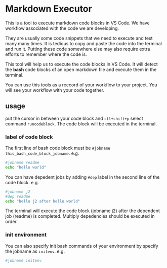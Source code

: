 # Markdown Executor 

This is a tool to execute markdown code blocks in VS Code. 
We have workflow associated with the code we are developing.

They are usually some code snippets that we need to execute and test many many times. 
It is tedious to copy and paste the code into the terminal and run it. Putting these code somewhere else may also require extra efforts to remember where the code is.

This tool will help us to execute the code blocks in VS Code. 
It will detect the **bash** code blocks of an open markdown file and execute them in the terminal. 

You can use this tools as a reccord of your workflow to your project. You will see your workflow with your code together.


## usage 
put the cursor in between your code block and `ctl+shift+p` select command `runcodeblock`.
The code block will be executed in the terminal.

### label of code block
The first line of bash code block must be `#jobname this_bash_code_block_jobname`. e.g. 
```bash
#jobname readme
echo "hello world"
```

You can have depedent jobs by adding `#dep` label in the second line of the code block. e.g. 
```bash
#jobname j2
#dep readme
echo "hello j2 after hello world"
```
The terminal will execute the code block (jobname j2) after the dependent job (readme) is completed. Multiply depedencies should be executed in order.


### init environment
You can also specify init bash commands of your environment by specify the jobname as `initenv`.
e.g.
```bash
#jobname initenv
```


